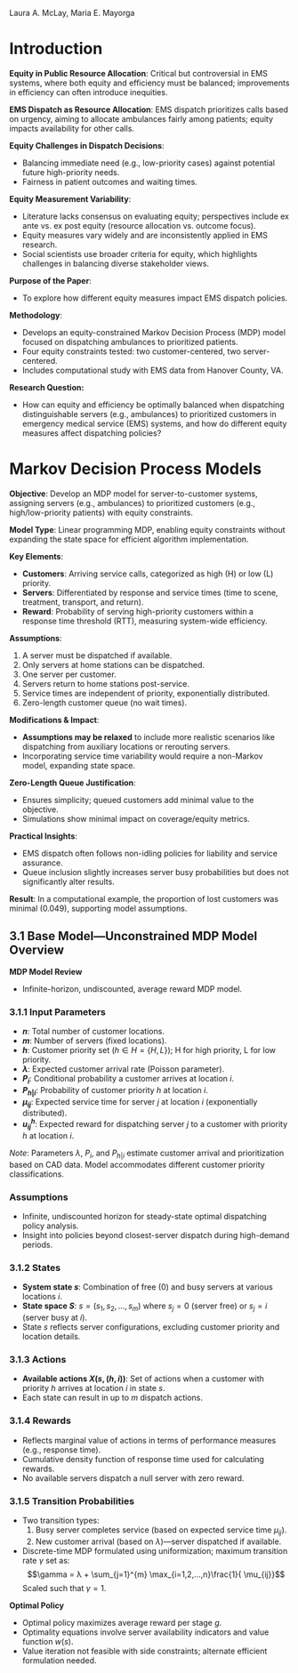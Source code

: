 Laura A. McLay, Maria E. Mayorga

# Introduction

**Equity in Public Resource Allocation**: Critical but controversial in EMS systems, where both equity and efficiency must be balanced; improvements in efficiency can often introduce inequities.

**EMS Dispatch as Resource Allocation**: EMS dispatch prioritizes calls based on urgency, aiming to allocate ambulances fairly among patients; equity impacts availability for other calls.

**Equity Challenges in Dispatch Decisions**:
- Balancing immediate need (e.g., low-priority cases) against potential future high-priority needs.
- Fairness in patient outcomes and waiting times.

**Equity Measurement Variability**:
- Literature lacks consensus on evaluating equity; perspectives include ex ante vs. ex post equity (resource allocation vs. outcome focus).
- Equity measures vary widely and are inconsistently applied in EMS research.
- Social scientists use broader criteria for equity, which highlights challenges in balancing diverse stakeholder views.

**Purpose of the Paper**:
- To explore how different equity measures impact EMS dispatch policies.

**Methodology**:
- Develops an equity-constrained Markov Decision Process (MDP) model focused on dispatching ambulances to prioritized patients.
- Four equity constraints tested: two customer-centered, two server-centered.
- Includes computational study with EMS data from Hanover County, VA.

__Research Question:__
- How can equity and efficiency be optimally balanced when dispatching distinguishable servers (e.g., ambulances) to prioritized customers in emergency medical service (EMS) systems, and how do different equity measures affect dispatching policies?

# Markov Decision Process Models

**Objective**: Develop an MDP model for server-to-customer systems, assigning servers (e.g., ambulances) to prioritized customers (e.g., high/low-priority patients) with equity constraints.

**Model Type**: Linear programming MDP, enabling equity constraints without expanding the state space for efficient algorithm implementation.

**Key Elements**:
- **Customers**: Arriving service calls, categorized as high (H) or low (L) priority.
- **Servers**: Differentiated by response and service times (time to scene, treatment, transport, and return).
- **Reward**: Probability of serving high-priority customers within a response time threshold (RTT), measuring system-wide efficiency.

**Assumptions**:
1. A server must be dispatched if available.
2. Only servers at home stations can be dispatched.
3. One server per customer.
4. Servers return to home stations post-service.
5. Service times are independent of priority, exponentially distributed.
6. Zero-length customer queue (no wait times).

**Modifications & Impact**:
- **Assumptions may be relaxed** to include more realistic scenarios like dispatching from auxiliary locations or rerouting servers.
- Incorporating service time variability would require a non-Markov model, expanding state space.

**Zero-Length Queue Justification**:
- Ensures simplicity; queued customers add minimal value to the objective.
- Simulations show minimal impact on coverage/equity metrics.

**Practical Insights**:
- EMS dispatch often follows non-idling policies for liability and service assurance.
- Queue inclusion slightly increases server busy probabilities but does not significantly alter results.

**Result**: In a computational example, the proportion of lost customers was minimal (0.049), supporting model assumptions.

## 3.1 Base Model—Unconstrained MDP Model Overview

**MDP Model Review**
- Infinite-horizon, undiscounted, average reward MDP model.
### 3.1.1 Input Parameters
- **$n$**: Total number of customer locations.
- **$m$**: Number of servers (fixed locations).
- **$h$**: Customer priority set $(h \in H = \{H, L\})$; H for high priority, L for low priority.
- **$λ$**: Expected customer arrival rate (Poisson parameter).
- **$P_i$**: Conditional probability a customer arrives at location $i$.
- **$P_{h|i}$**: Probability of customer priority $h$ at location $i$.
- **$\mu_{ij}$**: Expected service time for server $j$ at location $i$ (exponentially distributed).
- **$u^h_{ij}$**: Expected reward for dispatching server $j$ to a customer with priority $h$ at location $i$.

*Note*: Parameters $λ$, $P_i$, and $P_{h|i}$ estimate customer arrival and prioritization based on CAD data. Model accommodates different customer priority classifications.

### Assumptions
- Infinite, undiscounted horizon for steady-state optimal dispatching policy analysis.
- Insight into policies beyond closest-server dispatch during high-demand periods.

### 3.1.2 States
- **System state $s$**: Combination of free (0) and busy servers at various locations $i$.
- **State space $S$**: $s = (s_1, s_2, ..., s_m)$ where $s_j = 0$ (server free) or $s_j = i$ (server busy at $i$).
- State $s$ reflects server configurations, excluding customer priority and location details.

### 3.1.3 Actions
- **Available actions $X(s,(h,i))$**: Set of actions when a customer with priority $h$ arrives at location $i$ in state $s$.
- Each state can result in up to $m$ dispatch actions.

### 3.1.4 Rewards
- Reflects marginal value of actions in terms of performance measures (e.g., response time).
- Cumulative density function of response time used for calculating rewards.
- No available servers dispatch a null server with zero reward.

### 3.1.5 Transition Probabilities
- Two transition types:
	1. Busy server completes service (based on expected service time $\mu_{ij}$).
	2. New customer arrival (based on $λ$)—server dispatched if available.
- Discrete-time MDP formulated using uniformization; maximum transition rate $\gamma$ set as: $$\gamma = λ + \sum_{j=1}^{m} \max_{i=1,2,...,n}\frac{1}{ \mu_{ij}}$$
  Scaled such that $\gamma = 1$.

**Optimal Policy**
- Optimal policy maximizes average reward per stage $g$.
- Optimality equations involve server availability indicators and value function $w(s)$.
- Value iteration not feasible with side constraints; alternate efficient formulation needed.

